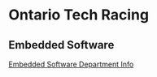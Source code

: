 # Ontario Tech Racing

## Embedded Software

[Embedded Software Department Info](https://github.com/OntarioTechRacing/embedded)
